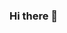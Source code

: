 ### Hi there 👋

<!--
**kamalakrishnan/kamalakrishnan** is a ✨ _special_ ✨ repository because its `README.md` (this file) appears on your GitHub profile.

Here are some ideas to get you started:

- 🔭 I’m currently working as an AI/ML Engineer at RadicalX
- ⚡ I’m MS in Robotics graduate at University at Buffalo.
- 🌱 I’m currently learning a lot about Generative AI and GPT4 influence in the current market.
- 👀 I’m interested in Machine Learning, Artificial Intelligence and Robotics Projects.
- 📫 How to reach me https://www.linkedin.com/in/kamala11/
- 😄 Pronouns: she/her

